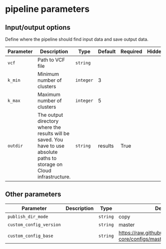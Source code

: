 #  pipeline parameters



## Input/output options

Define where the pipeline should find input data and save output data.

| Parameter | Description | Type | Default | Required | Hidden |
|-----------|-----------|-----------|-----------|-----------|-----------|
| `vcf` | Path to VCF file | `string` |  |  |  |
| `k_min` | Minimum number of clusters | `integer` | 3 |  |  |
| `k_max` | Maximum number of clusters | `integer` | 5 |  |  |
| `outdir` | The output directory where the results will be saved. You have to use absolute paths to storage on Cloud infrastructure. | `string` | results | True |  |

## Other parameters

| Parameter | Description | Type | Default | Required | Hidden |
|-----------|-----------|-----------|-----------|-----------|-----------|
| `publish_dir_mode` |  | `string` | copy |  | True |
| `custom_config_version` |  | `string` | master |  | True |
| `custom_config_base` |  | `string` | https://raw.githubusercontent.com/nf-core/configs/master |  | True |
